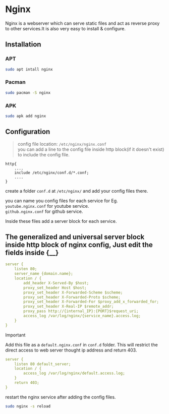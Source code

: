 # Nginx
Nginx is a webserver which can serve static files and act as reverse proxy to other services.It is also very easy to install & configure.
## Installation

### APT
```bash
sudo apt intall nginx
```

### Pacman
```bash
sudo pacman -S nginx
```
### APK
```bash
sudo apk add nginx
```

## Configuration
> config file location: `/etc/nginx/nginx.conf` <br>
you can add a line to the config file inside http block(if it doesn't exist) to include the config file. <br>
```
http{
    ....
    include /etc/nginx/conf.d/*.conf;
    ....
}
```
create a folder `conf.d` at `/etc/nginx/` and add your config files there.

you can name you config files for each service for Eg. <br>
`youtube.nginx.conf` for youtube service. <br>
`github.nginx.conf` for github service.

Inside these files add a server block for each service. <br>
## The generalized and universal server block inside http block of nginx config, Just edit the fields inside {__}


```yaml
server {
    listen 80;
    server_name {domain.name};
    location / {
        add_header X-Served-By $host;
        proxy_set_header Host $host;
        proxy_set_header X-Forwarded-Scheme $scheme;
        proxy_set_header X-Forwarded-Proto $scheme;
        proxy_set_header X-Forwarded-For $proxy_add_x_forwarded_for;
        proxy_set_header X-Real-IP $remote_addr; 
        proxy_pass http://{internal_IP}:{PORT}$request_uri;
        access_log /var/log/nginx/{service_name}.access.log;
    }
}
```

> [!IMPORTANT]
> Add this file as a `default.nginx.conf` in `conf.d` folder. This will restrict the direct access to web server thought ip address and return 403.

```yaml
server {
    listen 80 default_server;
    location / {
        access_log /var/log/nginx/default.access.log;
    }
    return 403;
}
```
restart the nginx service after adding the config files.
```bash
sudo nginx -s reload
```


